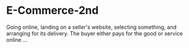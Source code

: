 # E-Commerce-2nd
Going online, landing on a seller's website, selecting something, and arranging for its delivery. The buyer either pays for the good or service online ...
